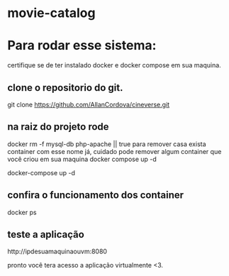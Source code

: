 # movie-catalog

# Para rodar esse sistema: 
certifique se de ter instalado docker e docker compose em sua maquina.


## clone o repositorio do git.
git clone https://github.com/AllanCordova/cineverse.git

## na raiz do projeto rode 
docker rm -f mysql-db php-apache || true 
para remover casa exista container com esse nome já, cuidado pode remover algum container que você criou em sua maquina
docker compose up -d

docker-compose up -d

## confira o funcionamento dos container
docker ps

## teste a aplicação
http://ipdesuamaquinaouvm:8080

pronto você tera acesso a aplicação virtualmente <3.
